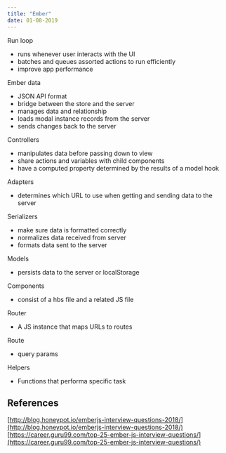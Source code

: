 ```yaml
---
title: "Ember"
date: 01-08-2019
---
```


Run loop
- runs whenever user interacts with the UI
- batches and queues assorted actions to run efficiently
- improve app performance

Ember data
- JSON API format
- bridge between the store and the server
- manages data and relationship
- loads modal instance records from the server
- sends changes back to the server

Controllers
- manipulates data before passing down to view
- share actions and variables with child components
- have a computed property determined by the results of a model hook

Adapters
- determines which URL to use when getting and sending data to the server

Serializers
- make sure data is formatted correctly
- normalizes data received from server
- formats data sent to the server

Models
- persists data to the server or localStorage

Components
- consist of a hbs file and a related JS file

Router
- A JS instance that maps URLs to routes

Route
- query params

Helpers
- Functions that performa specific task

## References

[http://blog.honeypot.io/emberjs-interview-questions-2018/](http://blog.honeypot.io/emberjs-interview-questions-2018/)
[https://career.guru99.com/top-25-ember-js-interview-questions/](https://career.guru99.com/top-25-ember-js-interview-questions/)